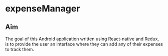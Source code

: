 # expenseManager

## Aim
The goal of this Android application written using React-native and Redux, is to provide the user an interface where they can add any of their expenses to track them.
